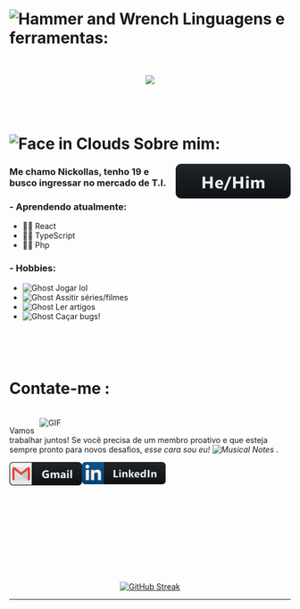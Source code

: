# <img src="https://raw.githubusercontent.com/Tarikul-Islam-Anik/Animated-Fluent-Emojis/master/Emojis/Objects/Hammer%20and%20Wrench.png" alt="Hammer and Wrench" width="35" height="35" /> Linguagens e ferramentas:
<br/>
<p align="center">
    <img src="https://skillicons.dev/icons?i=typescript,,react,,php,,git" sty>
   
</p>
</br>
</br>

# <img src="https://raw.githubusercontent.com/Tarikul-Islam-Anik/Animated-Fluent-Emojis/master/Emojis/Smilies/Face%20in%20Clouds.png" alt="Face in Clouds" width="35" height="35" /> Sobre mim:

<img src="https://github.com/NickProfessor/NickProfessor/blob/main/assets/hehim.svg" align="right" style="vertical-align:top margin:6px 4px">

### Me chamo Nickollas, tenho 19 e busco ingressar no mercado de T.I.

### - Aprendendo atualmente:

- 🧘‍♂️ React
- 🧘‍♂ TypeScript
- 🧘‍♂️ Php

### - Hobbies:

- <img src="https://raw.githubusercontent.com/Tarikul-Islam-Anik/Animated-Fluent-Emojis/master/Emojis/Smilies/Ghost.png" alt="Ghost" width="25" height="25" /> Jogar lol
- <img src="https://raw.githubusercontent.com/Tarikul-Islam-Anik/Animated-Fluent-Emojis/master/Emojis/Smilies/Ghost.png" alt="Ghost" width="25" height="25" /> Assitir séries/filmes
- <img src="https://raw.githubusercontent.com/Tarikul-Islam-Anik/Animated-Fluent-Emojis/master/Emojis/Smilies/Ghost.png" alt="Ghost" width="25" height="25" /> Ler artigos
- <img src="https://raw.githubusercontent.com/Tarikul-Islam-Anik/Animated-Fluent-Emojis/master/Emojis/Smilies/Ghost.png" alt="Ghost" width="25" height="25" /> Caçar bugs!

<br/>
<br/>
<br/>






# Contate-me :

<p>
 </br>


<img hight="320" width="450" align="right" alt="GIF" src="https://64.media.tumblr.com/11510cff8c4534b3f1b27a38d7277f86/tumblr_pw7yzrcjKN1tukpmio1_400.gif">


 Vamos trabalhar juntos! Se você precisa de um membro proativo e que esteja sempre pronto para novos desafios, <i>esse cara sou eu! <img src="https://raw.githubusercontent.com/Tarikul-Islam-Anik/Animated-Fluent-Emojis/master/Emojis/Objects/Musical%20Notes.png"      alt="Musical Notes" width="25" height="25" /> </i>.

<a href="mailto:contatonickollasgs@gmail.com">
 <img align="left" alt="Gmail" width="130" hight="100" src="https://github.com/NickProfessor/NickProfessor/blob/main/assets/gmail.svg" />
</a>
<a href="https://www.linkedin.com/in/nickollas-silva-642109257/">
  <img align="left" alt="Linkedin" width="150" hight="100" src="https://github.com/NickProfessor/NickProfessor/blob/main/assets/linkedin.svg" />
</br>
</br>
</br>
</a>

 </p>
 

</br>
</br>
</br>
</br>
</br>
</br>
</br>
</br>

<p align="center">
    <a href="https://git.io/streak-stats"><img src="https://streak-stats.demolab.com?user=NickProfessor&theme=transparent&exclude_days=Sun&background=45%2C000000%2C121829&border=EBEBEB&dates=79EAEB&currStreakNum=6F3EFF" alt="GitHub Streak" /></a>
</p>

*************
